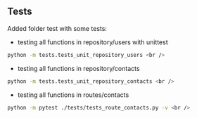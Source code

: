 ## Tests

Added folder test with some tests:<br />
- testing all functions in repository/users with unittest
```bash
python -m tests.tests_unit_repository_users <br />
```
- testing all functions in repository/contacts
```bash
python -m tests.tests_unit_repository_contacts <br />
```
- testing all functions in routes/contacts
```bash
python -m pytest ./tests/tests_route_contacts.py -v <br />
```
